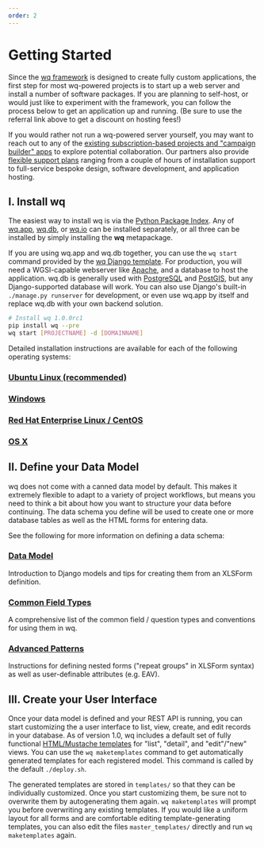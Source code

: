 ```yaml
---
order: 2
---
```


Getting Started
===============

Since the [wq framework] is designed to create fully custom applications, the first step for most wq-powered projects is to start up a web server and install a number of software packages.  If you are planning to self-host, or would just like to experiment with the framework, you can follow the process below to get an application up and running.  (Be sure to use the referral link above to get a discount on hosting fees!)

If you would rather not run a wq-powered server yourself, you may want to reach out to any of the [existing subscription-based projects and "campaign builder" apps][projects] to explore potential collaboration.  Our partners also provide [flexible support plans][contact] ranging from a couple of hours of installation support to full-service bespoke design, software development, and application hosting.

## I. Install wq

The easiest way to install wq is via the [Python Package Index].  Any of [wq.app], [wq.db], or [wq.io] can be installed separately, or all three can be installed by simply installing the **wq** metapackage.

If you are using wq.app and wq.db together, you can use the `wq start` command provided by the [wq Django template].  For production, you will need a WGSI-capable webserver like [Apache], and a database to host the application.  wq.db is generally used with [PostgreSQL] and [PostGIS], but any Django-supported database will work.  You can also use Django's built-in `./manage.py runserver` for development, or even use wq.app by itself and replace wq.db with your own backend solution.

```bash
# Install wq 1.0.0rc1
pip install wq --pre
wq start [PROJECTNAME] -d [DOMAINNAME]
```

Detailed installation instructions are available for each of the following operating systems:

### [Ubuntu Linux (recommended)]
### [Windows]
### [Red Hat Enterprise Linux / CentOS]
### [OS X]

## II. Define your Data Model

wq does not come with a canned data model by default.  This makes it extremely flexible to adapt to a variety of project workflows, but means you need to think a bit about how you want to structure your data before continuing.  The data schema you define will be used to create one or more database tables as well as the HTML forms for entering data.

See the following for more information on defining a data schema:

### [Data Model]
Introduction to Django models and tips for creating them from an XLSForm definition.

### [Common Field Types]
A comprehensive list of the common field / question types and conventions for using them in wq.

### [Advanced Patterns]
Instructions for defining nested forms ("repeat groups" in XLSForm syntax) as well as user-definable attributes (e.g. EAV).

## III. Create your User Interface

Once your data model is defined and your REST API is running, you can start customizing the a user interface to list, view, create, and edit records in your database.  As of version 1.0, wq includes a default set of fully functional [HTML/Mustache templates][Mustache templates] for "list", "detail", and "edit"/"new" views.  You can use the `wq maketemplates` command to get automatically generated templates for each registered model.  This command is called by the default `./deploy.sh`.

The generated templates are stored in `templates/` so that they can be individually customized.  Once you start customizing them, be sure not to overwrite them by autogenerating them again.  `wq maketemplates` will prompt you before overwriting any existing templates.  If you would like a uniform layout for all forms and are comfortable editing template-generating templates, you can also edit the files `master_templates/` directly and run `wq maketemplates` again.

[wq framework]: https://wq.io/docs/intro
[projects]: https://wq.io/projects/
[contact]: https://wq.io/community
[Python Package Index]: https://pypi.python.org/pypi/wq
[wq.app]: https://wq.io/wq.app
[wq.db]: https://wq.io/wq.db
[wq.io]: https://wq.io/wq.io
[Apache]: http://httpd.apache.org/
[PostgreSQL]: http://www.postgresql.org/
[PostGIS]: http://postgis.net/
[wq Django template]: https://github.com/wq/wq-django-template
[Ubuntu Linux (recommended)]: https://wq.io/docs/setup-ubuntu
[Windows]: https://wq.io/docs/setup-windows
[OS X]: https://wq.io/docs/setup-osx
[Red Hat Enterprise Linux / CentOS]: https://wq.io/docs/setup-redhat
[Data Model]: https://wq.io/docs/data-model
[Common Field Types]: https://wq.io/docs/field-types
[Advanced Patterns]: https://wq.io/docs/nested-forms
[Mustache templates]: https://wq.io/docs/templates
[example templates]: https://github.com/wq/wq-django-template/tree/master/django_project/templates
[Species Tracker source code]: https://github.com/powered-by-wq/species.wq.io/
[learn a little HTML]: https://wq.io/docs/website
